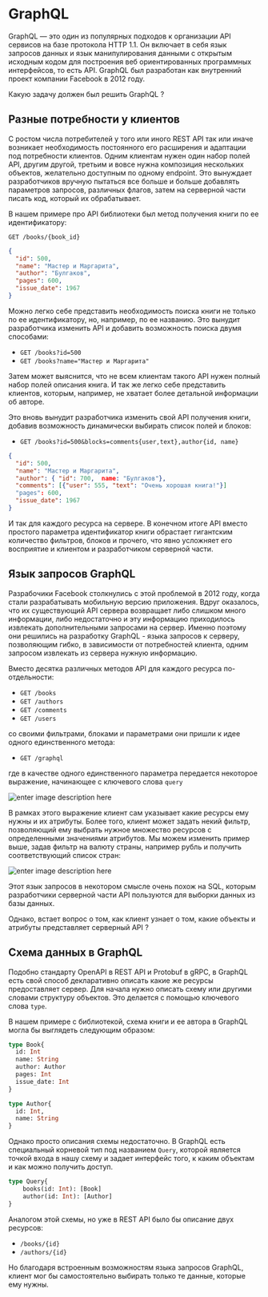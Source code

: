 # GraphQL

GraphQL — это один из популярных подходов к организации API сервисов на базе протокола HTTP 1.1. Он включает в себя язык запросов данных и язык манипулирования данными с открытым исходным кодом для построения веб ориентированных программных интерфейсов, то есть API. GraphQL был разработан как внутренний проект компании Facebook в 2012 году.

Какую задачу должен был решить GraphQL ?

## Разные потребности у клиентов

С ростом числа потребителей у того или иного REST API так или иначе возникает необходимость постоянного его расширения и адаптации под потребности клиентов. Одним клиентам нужен один набор полей API, другим другой, третьим и вовсе нужна композиция нескольких объектов, желательно доступным по одному endpoint. Это вынуждает разработчиков вручную пытаться все больше и больше добавлять параметров запросов, различных флагов, затем на серверной части писать код, который их обрабатывает.

В нашем примере про API библиотеки был метод получения книги по ее идентификатору:

```
GET /books/{book_id}
```
```json
{
  "id": 500,
  "name": "Мастер и Маргарита",
  "author": "Булгаков",
  "pages": 600,
  "issue_date": 1967
}
```
Можно легко себе представить необходимость поиска книги не только по ее идентификатору, но, например, по ее названию. Это вынудит разработчика изменить API и добавить возможность поиска двумя способами:

- `GET /books?id=500`
- `GET /books?name="Мастер и Маргарита"`

Затем может выяснится, что не всем клиентам такого API нужен полный набор полей описания книга. И так же легко себе представить клиентов, которым, например, не хватает более детальной информации об авторе.

Это вновь вынудит разработчика изменить свой API получения книги, добавив возможность динамически выбирать список полей и блоков:

- `GET /books?id=500&blocks=comments{user,text},author{id, name}`

```json
{
  "id": 500,
  "name": "Мастер и Маргарита",
  "author": { "id": 700,  name: "Булгаков"},
  "comments": [{"user": 555, "text": "Очень хорошая книга!"}]
  "pages": 600,
  "issue_date": 1967
}
```

И так для каждого ресурса на сервере. В конечном итоге API вместо простого параметра идентификатор книги обрастает гигантским количество фильтров, блоков и прочего, что явно усложняет его восприятие и клиентом и разработчиком серверной части.

## Язык запросов GraphQL

Разрабочики Facebook столкнулись с этой проблемой в 2012 году, когда стали разрабатывать мобильную версию приложения. Вдруг оказалось, что их существующий API сервера возвращает либо слишком много информации, либо недостаточно и эту информацию приходилось извлекать дополнительными запросами на сервер. Именно поэтому они решились на разработку GraphQL - языка запросов к серверу, позволяющим гибко, в зависимости от потребностей клиента, одним запросом извлекать из сервера нужную информацию.

Вместо десятка различных методов API для каждого ресурса по-отдельности:

- `GET /books`
- `GET /authors`
- `GET /comments`
- `GET /users`

со своими фильтрами, блоками и параметрами они пришли к идее одного единственного метода:

- `GET /graphql`

где в качестве одного единственного параметра передается некоторое выражение, начинающее с ключевого слова `query`

![enter image description here](https://i.ibb.co/MgMmbQw/2022-12-17-19-14-54.png)

В рамках этого выражение клиент сам указывает какие ресурсы ему нужны и их атрибуты. Более того, клиент может задать некий фильтр, позволяющий ему выбрать нужное множество ресурсов с определенными значениями атрибутов. Мы можем изменить пример выше, задав фильтр на валюту страны, например рубль и получить соответствующий список стран:

![enter image description here](https://i.ibb.co/QbTXbpc/2022-12-18-12-52-37.png)


 Этот язык запросов в некотором смысле очень похож на SQL, которым разработчики серверной части API пользуются для выборки данных из базы данных. 

Однако, встает вопрос о том, как клиент узнает о том, какие объекты и атрибуты представляет серверный API ?

## Схема данных в GraphQL

Подобно стандарту OpenAPI в REST API и Protobuf в gRPC, в GraphQL есть свой способ декларативно описать какие же ресурсы предоставляет сервер. Для начала нужно описать схему или другими словами структуру объектов. Это делается с помощью ключевого слова `type`. 

В нашем примере с библиотекой, схема книги и ее автора в GraphQL могла бы выглядеть следующим образом:

```graphql
type Book{
  id: Int
  name: String
  author: Author
  pages: Int
  issue_date: Int
}

type Author{
  id: Int,
  name: String
}
```

Однако просто описания схемы недостаточно. В GraphQL есть специальный корневой тип под названием `Query`,  которой является точкой входа в нашу схему и задает интерфейс того, к каким объектам и как можно получить доступ.

```graphql
type Query{
    books(id: Int): [Book]
    author(id: Int): [Author]
}
```

Аналогом этой схемы, но уже в REST API было бы описание двух ресурсов:

- `/books/{id}`
- `/authors/{id}`
 
Но благодаря встроенным возможностям языка запросов GraphQL, клиент мог бы самостоятельно выбирать только те данные, которые ему нужны. 
